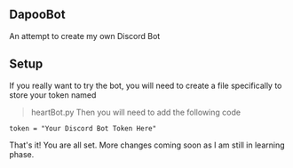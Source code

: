 ## DapooBot
An attempt to create my own Discord Bot

## Setup
If you really want to try the bot, you will need to create a file specifically to store your token named
> heartBot.py
Then you will need to add the following code
```
token = "Your Discord Bot Token Here"
```

That's it! You are all set.
More changes coming soon as I am still in learning phase.

